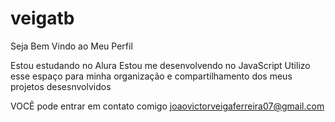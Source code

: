 # veigatb
Seja Bem Vindo ao Meu Perfil

Estou estudando no Alura
Estou me desenvolvendo no JavaScript
Utilizo esse espaço para minha organização e compartilhamento dos meus projetos desesnvolvidos

VOCÊ pode entrar em contato comigo
joaovictorveigaferreira07@gmail.com
